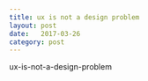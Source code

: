 ```yaml
---
title: ux is not a design problem
layout: post
date:   2017-03-26
category: post
---
```


ux-is-not-a-design-problem
